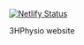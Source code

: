 [![Netlify Status](https://api.netlify.com/api/v1/badges/44632e1b-e3a6-4648-a65c-007f48e48993/deploy-status)](https://app.netlify.com/projects/animated-torrone-0d0bb5/deploys)

3HPhysio website

